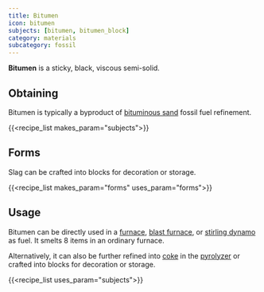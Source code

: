 ```yaml
---
title: Bitumen
icon: bitumen
subjects: [bitumen, bitumen_block]
category: materials
subcategory: fossil
---
```


**Bitumen** is a sticky, black, viscous semi-solid.

Obtaining
---------

Bitumen is typically a byproduct of [bituminous sand](../bituminous-sand) fossil fuel refinement.

{{<recipe_list makes_param="subjects">}}

Forms
---------
Slag can be crafted into blocks for decoration or storage.

{{<recipe_list makes_param="forms" uses_param="forms">}}

Usage
-----

Bitumen can be directly used in a [furnace](https://minecraft.fandom.com/wiki/Furnace), [blast furnace](https://minecraft.fandom.com/wiki/Blast_Furnace), or [stirling dynamo](../../expansion/stirling-dynamo) as fuel. It smelts 8 items in an ordinary furnace.

Alternatively, it can also be further refined into [coke](../coke) in the [pyrolyzer](../../expansion/pyrolyzer) or crafted into blocks for decoration or storage.

{{<recipe_list uses_param="subjects">}}
